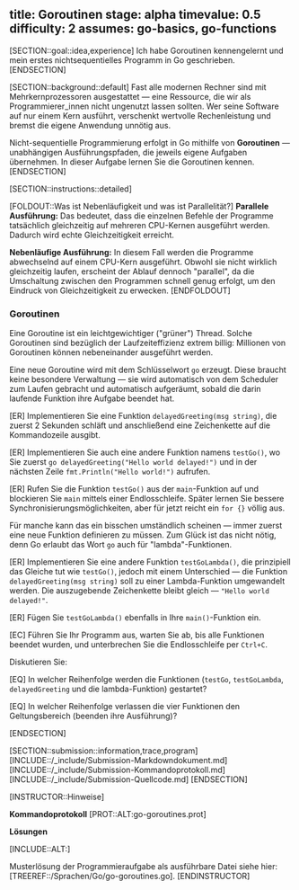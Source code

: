 title: Goroutinen
stage: alpha
timevalue: 0.5
difficulty: 2
assumes: go-basics, go-functions
---

[SECTION::goal::idea,experience]
Ich habe Goroutinen kennengelernt und mein erstes nichtsequentielles Programm 
in Go geschrieben.
[ENDSECTION]

[SECTION::background::default]
Fast alle modernen Rechner sind mit Mehrkernprozessoren ausgestattet — eine Ressource, 
die wir als Programmierer_innen nicht ungenutzt lassen sollten.
Wer seine Software auf nur einem Kern ausführt, verschenkt wertvolle Rechenleistung 
und bremst die eigene Anwendung unnötig aus.

Nicht-sequentielle Programmierung erfolgt in Go mithilfe von __Goroutinen__ — 
unabhängigen Ausführungspfaden, die jeweils eigene Aufgaben übernehmen.
In dieser Aufgabe lernen Sie die Goroutinen kennen.
[ENDSECTION]

[SECTION::instructions::detailed]

[FOLDOUT::Was ist Nebenläufigkeit und was ist Parallelität?]
**Parallele Ausführung:** Das bedeutet, dass die einzelnen Befehle der Programme 
tatsächlich gleichzeitig auf mehreren CPU-Kernen ausgeführt werden. 
Dadurch wird echte Gleichzeitigkeit erreicht.

**Nebenläufige Ausführung:** In diesem Fall werden die Programme abwechselnd auf 
einem CPU-Kern ausgeführt.
Obwohl sie nicht wirklich gleichzeitig laufen, erscheint der Ablauf dennoch 
"parallel", da die Umschaltung zwischen den Programmen schnell genug erfolgt, um 
den Eindruck von Gleichzeitigkeit zu erwecken.
[ENDFOLDOUT]

### Goroutinen

Eine Goroutine ist ein leichtgewichtiger ("grüner") Thread.
Solche Goroutinen sind bezüglich der Laufzeiteffizienz extrem billig: 
Millionen von Goroutinen können nebeneinander ausgeführt werden.

Eine neue Goroutine wird mit dem Schlüsselwort `go` erzeugt.
Diese braucht keine besondere Verwaltung — sie wird automatisch von dem 
Scheduler zum Laufen gebracht und automatisch aufgeräumt, sobald die darin 
laufende Funktion ihre Aufgabe beendet hat.

[ER] Implementieren Sie eine Funktion `delayedGreeting(msg string)`, die zuerst 
2 Sekunden schläft und anschließend eine Zeichenkette auf die Kommandozeile ausgibt.

[ER] Implementieren Sie auch eine andere Funktion namens `testGo()`, wo Sie zuerst 
`go delayedGreeting("Hello world delayed!")` und in der nächsten Zeile 
`fmt.Println("Hello world!")` aufrufen.

[ER] Rufen Sie die Funktion `testGo()` aus der `main`-Funktion auf und blockieren 
Sie `main` mittels einer Endlosschleife.
Später lernen Sie bessere Synchronisierungsmöglichkeiten, aber für jetzt reicht 
ein `for {}` völlig aus.

<!-- time estimate: 5 min -->

Für manche kann das ein bisschen umständlich scheinen — 
immer zuerst eine neue Funktion definieren zu müssen.
Zum Glück ist das nicht nötig, denn Go erlaubt das Wort `go` auch für 
"lambda"-Funktionen.

[ER] Implementieren Sie eine andere Funktion `testGoLambda()`, die prinzipiell 
das Gleiche tut wie `testGo()`, jedoch mit einem Unterschied — die Funktion 
`delayedGreeting(msg string)` soll zu einer Lambda-Funktion umgewandelt werden.
Die auszugebende Zeichenkette bleibt gleich — `"Hello world delayed!"`. 

[ER] Fügen Sie `testGoLambda()` ebenfalls in Ihre `main()`-Funktion ein.

[EC] Führen Sie Ihr Programm aus, warten Sie ab, bis alle Funktionen beendet wurden,
und unterbrechen Sie die Endlosschleife per `Ctrl+C`.

<!-- time estimate: 5 min -->

Diskutieren Sie:

[EQ] In welcher Reihenfolge werden die Funktionen (`testGo`, `testGoLambda`, 
`delayedGreeting` und die lambda-Funktion) gestartet?

[EQ] In welcher Reihenfolge verlassen die vier Funktionen den Geltungsbereich 
(beenden ihre Ausführung)?

<!-- time estimate: 10 min -->
[ENDSECTION]

[SECTION::submission::information,trace,program]
[INCLUDE::/_include/Submission-Markdowndokument.md]
[INCLUDE::/_include/Submission-Kommandoprotokoll.md]
[INCLUDE::/_include/Submission-Quellcode.md]
[ENDSECTION]

[INSTRUCTOR::Hinweise]

**Kommandoprotokoll**
[PROT::ALT:go-goroutines.prot]

**Lösungen**

[INCLUDE::ALT:]

Musterlösung der Programmieraufgabe als ausführbare Datei siehe hier:
[TREEREF::/Sprachen/Go/go-goroutines.go].
[ENDINSTRUCTOR]

